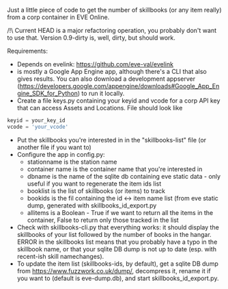 Just a little piece of code to get the number of skillbooks (or any item really) from a corp container in EVE Online.

/!\ Current HEAD is a major refactoring operation, you probably don't want to use that. Version 0.9-dirty is, well, dirty, but should work.

Requirements:
* Depends on evelink: https://github.com/eve-val/evelink
* is mostly a Google App Engine app, although there's a CLI that also gives results. You can also download a development appserver (https://developers.google.com/appengine/downloads#Google_App_Engine_SDK_for_Python) to run it locally.
* Create a file keys.py containing your keyid and vcode for a corp API key that can access Assets and Locations. File should look like
```python
keyid = your_key_id
vcode = 'your_vcode'
```
* Put the skillbooks you're interested in in the "skillbooks-list" file (or another file if you want to)
* Configure the app in config.py: 
  - stationname is the station name
  - container name is the container name that you're interested in
  - dbname is the name of the sqlite db containing eve static data - only useful if you want to regenerate the item ids list
  - booklist is the list of skillbooks (or items) to track
  - bookids is the fil containing the id <-> item name list (from eve static dump, generated with skillbooks_id_export.py
  - allitems is a Boolean - True if we want to return all the items in the container, False to return only those tracked in the list
* Check with skillbooks-cli.py that everything works: it should display the skillbooks of your list followed by the number of books in the hangar. ERROR in the skillbooks list means that you probably have a typo in the skillbook name, or that your sqlite DB dump is not up to date (esp. with recent-ish skill namechanges).
* To update the item list (skillbooks-ids, by default), get a sqlite DB dump from https://www.fuzzwork.co.uk/dump/, decompress it, rename it if you want to (default is eve-dump.db), and start skillbooks_id_export.py.
